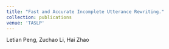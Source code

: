 ```yaml
---
title: "Fast and Accurate Incomplete Utterance Rewriting."
collection: publications
venue: 'TASLP'
---
```

Letian Peng, Zuchao Li, Hai Zhao

